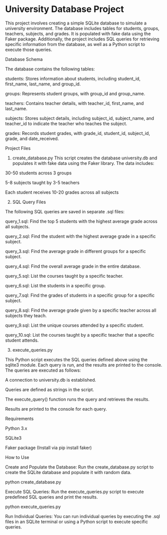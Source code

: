 # University Database Project

This project involves creating a simple SQLite database to simulate a university environment. The database includes tables for students, groups, teachers, subjects, and grades. It is populated with fake data using the Faker package. Additionally, the project includes SQL queries for retrieving specific information from the database, as well as a Python script to execute those queries.

Database Schema

The database contains the following tables:

students: Stores information about students, including student_id, first_name, last_name, and group_id.

groups: Represents student groups, with group_id and group_name.

teachers: Contains teacher details, with teacher_id, first_name, and last_name.

subjects: Stores subject details, including subject_id, subject_name, and teacher_id to indicate the teacher who teaches the subject.

grades: Records student grades, with grade_id, student_id, subject_id, grade, and date_received.

Project Files

1. create_database.py
This script creates the database university.db and populates it with fake data using the Faker library. The data includes:

30-50 students across 3 groups

5-8 subjects taught by 3-5 teachers

Each student receives 10-20 grades across all subjects

2. SQL Query Files

The following SQL queries are saved in separate .sql files:

query_1.sql: Find the top 5 students with the highest average grade across all subjects.

query_2.sql: Find the student with the highest average grade in a specific subject.

query_3.sql: Find the average grade in different groups for a specific subject.

query_4.sql: Find the overall average grade in the entire database.

query_5.sql: List the courses taught by a specific teacher.

query_6.sql: List the students in a specific group.

query_7.sql: Find the grades of students in a specific group for a specific subject.

query_8.sql: Find the average grade given by a specific teacher across all subjects they teach.

query_9.sql: List the unique courses attended by a specific student.

query_10.sql: List the courses taught by a specific teacher that a specific student attends.

3. execute_queries.py

This Python script executes the SQL queries defined above using the sqlite3 module. Each query is run, and the results are printed to the console. The queries are executed as follows:

A connection to university.db is established.

Queries are defined as strings in the script.

The execute_query() function runs the query and retrieves the results.

Results are printed to the console for each query.

Requirements

Python 3.x

SQLite3

Faker package (Install via pip install faker)

How to Use

Create and Populate the Database: Run the create_database.py script to create the SQLite database and populate it with random data.

python create_database.py

Execute SQL Queries: Run the execute_queries.py script to execute predefined SQL queries and print the results.

python execute_queries.py

Run Individual Queries: You can run individual queries by executing the .sql files in an SQLite terminal or using a Python script to execute specific queries.
